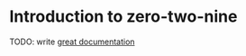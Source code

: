 # Introduction to zero-two-nine

TODO: write [great documentation](http://jacobian.org/writing/what-to-write/)
